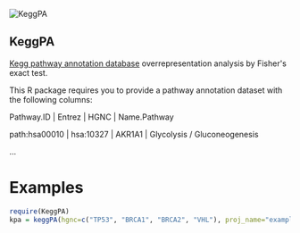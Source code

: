 ![KeggPA](http://www.genome.jp/Fig/kegg128.gif)
## KeggPA
[Kegg pathway annotation database](http://www.genome.jp/kegg/pathway.html) overrepresentation analysis by Fisher's exact test.

This R package requires you to provide a pathway annotation dataset with the following columns:

Pathway.ID | Entrez | HGNC | Name.Pathway

path:hsa00010 | hsa:10327 | AKR1A1 | Glycolysis / Gluconeogenesis

...



# Examples

```R
require(KeggPA)
kpa = keggPA(hgnc=c("TP53", "BRCA1", "BRCA2", "VHL"), proj_name="example_genes", write=TRUE)
```

